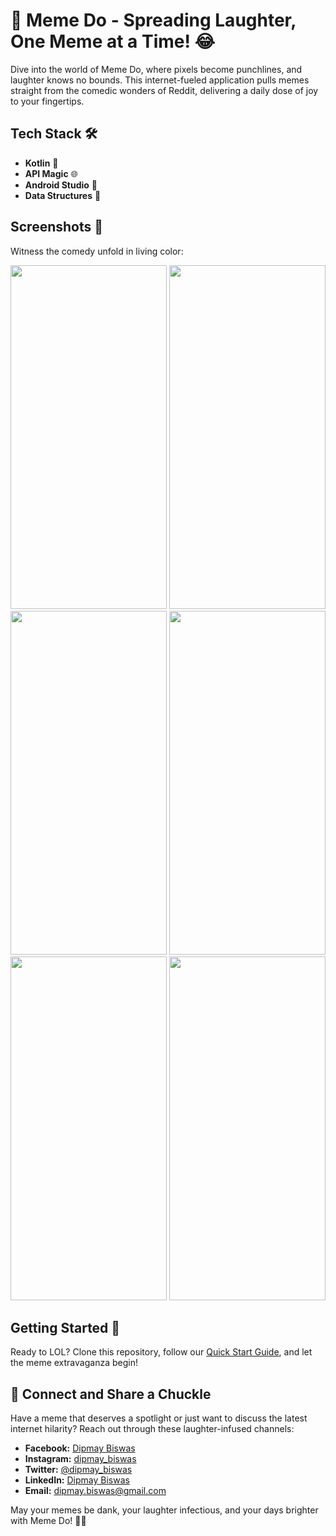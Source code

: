 # 🚀 Meme Do - Spreading Laughter, One Meme at a Time! 😂

Dive into the world of Meme Do, where pixels become punchlines, and laughter knows no bounds. This internet-fueled application pulls memes straight from the comedic wonders of Reddit, delivering a daily dose of joy to your fingertips.

## Tech Stack 🛠️

- **Kotlin** 🌈
- **API Magic** 🌐
- **Android Studio** 📱
- **Data Structures** 🤖

## Screenshots 📸

Witness the comedy unfold in living color:

<img src="https://github.com/dipmay-biswas/MemeDo/assets/127662809/9a8413e6-41f2-4c86-914b-81a1df8f1a86" width="250" height="550">
<img src="https://github.com/dipmay-biswas/MemeDo/assets/127662809/d93d669c-fe49-4a17-9270-bde8dcb349ef" width="250" height="550">
<img src="https://github.com/dipmay-biswas/MemeDo/assets/127662809/b60cac2f-92db-4364-8a5a-855d16dbc466" width="250" height="550">
<img src="https://github.com/dipmay-biswas/MemeDo/assets/127662809/2411315e-b20d-4e65-82e3-1002cb70049e" width="250" height="550">
<img src="https://github.com/dipmay-biswas/MemeDo/assets/127662809/9566d05e-b934-482b-bce8-c52cd63649b4" width="250" height="550">
<img src="https://github.com/dipmay-biswas/MemeDo/assets/127662809/18a5c551-8cb0-4045-8b4f-2cc3b796eba3" width="250" height="550">

## Getting Started 🚀

Ready to LOL? Clone this repository, follow our [Quick Start Guide](#), and let the meme extravaganza begin!

## 💬 Connect and Share a Chuckle

Have a meme that deserves a spotlight or just want to discuss the latest internet hilarity? Reach out through these laughter-infused channels:

- **Facebook:** [Dipmay Biswas](https://www.facebook.com/dipmay.biswas.1)
- **Instagram:** [dipmay_biswas](https://www.instagram.com/dipmay_biswas/)
- **Twitter:** [@dipmay_biswas](https://twitter.com/dipmay_biswas)
- **LinkedIn:** [Dipmay Biswas](https://www.linkedin.com/in/dipmay-biswas-72a374227/)
- **Email:** [dipmay.biswas@gmail.com](mailto:dipmay.biswas@gmail.com)

May your memes be dank, your laughter infectious, and your days brighter with Meme Do! 🌟🚀
